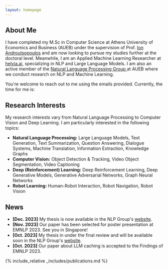 ```yaml
---
layout: homepage
---
```


## About Me

I have completed my M.Sc in Computer Science at Athens University of Economics and Business (AUEB) under the supervision of Prof. [Ion Androutsopoulos](https://www2.aueb.gr/users/ion/) and am now looking to pursue my studies further at the doctoral level. Meanwhile, I am an Applied Machine Learning Researcher at [helvia.ai](https://helvia.ai/), specializing in NLP and Large Language Models. I am also an active member of the <a href="http://nlp.cs.aueb.gr/" target="_blank"> Natural Language Processing Group </a> at AUEB where we conduct research on NLP and Machine Learning.

You're welcome to reach out to me using the emails provided.
Currently, the time for me is: <span id="current-time"></span>

<script>
  setInterval(() => {
    const now = new Date();
    const options = { hour: '2-digit', minute: '2-digit' ,timeZone: 'Europe/Athens'};
    document.getElementById('current-time').textContent = now.toLocaleTimeString([], options);
  }, 1000);
</script>



## Research Interests

My research interests vary from Natural Language Processing to Computer Vision and Deep Learning. I am particularly interested in the following topics:

- **Natural Language Processing:** Large Language Models, Text Generation, Text Summarization, Question Answering, Dialogue Systems, Machine Translation, Information Extraction, Knowledge Graphs
- **Computer Vision:** Object Detection & Tracking, Video Object Segmentation, Video Captioning
- **Deep (Reinforcement) Learning:** Deep Reinforcement Learning, Deep Generative Models, Generative Adversarial Networks, Graph Neural Networks
- **Robot Learning:** Human-Robot Interaction, Robot Navigation, Robot Vision


## News

- **[Dec. 2023]** My thesis is now available in the NLP Group's [website](http://nlp.cs.aueb.gr/theses.html).
- **[Nov. 2023]** Our paper has been selected for poster presentation at EMNLP 2023. See you in Singapore!
- **[Oct. 2023]** My thesis in under the final review and will be available soon in the NLP Group's [website](http://nlp.cs.aueb.gr/theses.html).
- **[Oct. 2023]** Our paper about LLM caching is accepted to the Findings of EMNLP 2023.

{% include_relative _includes/publications.md %}

<!-- {% include_relative _includes/services.md %} -->
